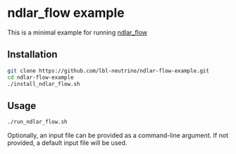 # ndlar_flow example

This is a minimal example for running [ndlar_flow](https://github.com/DUNE/ndlar_flow)

## Installation

``` bash
git clone https://github.com/lbl-neutrino/ndlar-flow-example.git
cd ndlar-flow-example
./install_ndlar_flow.sh
```

## Usage

``` bash
./run_ndlar_flow.sh
```

Optionally, an input file can be provided as a command-line argument. If not
provided, a default input file will be used.
